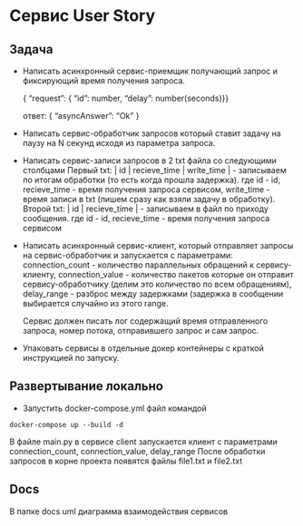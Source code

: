 # Сервис User Story

## Задача


- Написать асинхронный сервис-приемщик получающий запрос и фиксирующий
 время получения запроса.

  { “request”: { “id”: number, “delay”: number(seconds)}}

  ответ: { “asyncAnswer”: “Ok” }


- Написать сервис-обработчик запросов который ставит задачу на паузу на N секунд
исходя из параметра запроса.


- Написать сервис-записи запросов в 2 txt файла со следующими столбцами
Первый txt:  | id | recieve_time | write_time | - записываем по итогам обработки (то есть
когда прошла задержка).
где id - id, recieve_time - время получения запроса сервисом, write_time - время записи
в txt (пишем сразу как взяли задачу в обработку).
Второй txt: | id | recieve_time |   - записываем в файл по приходу сообщения.
где id - id, recieve_time - время получения запроса сервисом


- Написать асинхронный сервис-клиент, который отправляет запросы на
сервис-обработчик и запускается с параметрами:
connection_count - количество параллельных обращений к сервису-клиенту,
connection_value - количество пакетов которые он отправит сервису-обработчику
(делим это количество по всем обращениям),
delay_range - разброс между задержками (задержка в сообщении выбирается случайно
из этого range.

   Сервис должен писать лог содержащий время отправленного запроса, номер потока,
отправившего запрос  и сам запрос.


- Упаковать сервисы в отдельные докер контейнеры с краткой инструкцией по запуску.

## Развертывание локально
- Запустить docker-compose.yml файл командой

`docker-compose up --build -d`

В файле main.py в сервисе client запускается клиент с параметрами connection_count, connection_value, delay_range
После обработки запросов в корне проекта появятся файлы file1.txt и file2.txt

## Docs
В папке docs uml диаграмма взаимодействия сервисов
